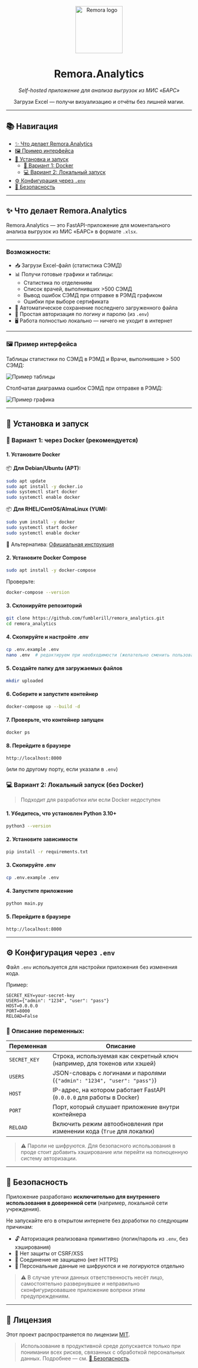 <div align="center">

<img src="static/favicon.png" alt="Remora logo" width="128" />

<h1>Remora.Analytics</h1>

<p><i>Self-hosted приложение для анализа выгрузок из МИС «БАРС»</i></p>
<p>Загрузи Excel — получи визуализацию и отчёты без лишней магии.</p>

</div>

---

## 📚 Навигация

- [✨ Что делает Remora.Analytics](#-что-делает-remoraanalytics)
- [🖼️ Пример интерфейса](#️-пример-интерфейса)
- [🚀 Установка и запуск](#-установка-и-запуск)
  - [🐳 Вариант 1: Docker](#-вариант-1-через-docker-рекомендуется)
  - [💻 Вариант 2: Локальный запуск](#-вариант-2-локальный-запуск-без-docker)
- [⚙️ Конфигурация через `.env`](#️-конфигурация-через-env)
- [🔐 Безопасность](#-безопасность)

---

## ✨ Что делает Remora.Analytics

Remora.Analytics — это FastAPI-приложение для моментального анализа выгрузок из МИС «БАРС» в формате `.xlsx`.

---

### Возможности:

- 📥 Загрузи Excel-файл (статистика СЭМД)
- 📊 Получи готовые графики и таблицы:
  - Статистика по отделениям
  - Список врачей, выполнивших >500 СЭМД
  - Вывод ошибок СЭМД при отправке в РЭМД графиком
  - Ошибки при выборе сертификата
- 💾 Автоматическое сохранение последнего загруженного файла
- 🔐 Простая авторизация по логину и паролю (из `.env`)
- 🖥 Работа полностью локально — ничего не уходит в интернет

---

### 🖼️ Пример интерфейса

Таблицы статистики по СЭМД в РЭМД и Врачи, выполнившие > 500 СЭМД:

![Пример таблицы](docs/screenshots/tables.png)

Столбчатая диаграмма ошибок СЭМД при отправке в РЭМД:

![Пример графика](docs/screenshots/bar_chart.png)

---

## 🚀 Установка и запуск

### 🐳 Вариант 1: через Docker (рекомендуется)

#### 1. Установите Docker

📦 **Для Debian/Ubuntu (APT):**

```bash
sudo apt update
sudo apt install -y docker.io
sudo systemctl start docker
sudo systemctl enable docker
```

📦 **Для RHEL/CentOS/AlmaLinux (YUM):**

```bash
sudo yum install -y docker
sudo systemctl start docker
sudo systemctl enable docker
```

📖 Альтернатива: [Официальная инструкция](https://docs.docker.com/engine/install)

#### 2. Установите Docker Compose

```bash
sudo apt install -y docker-compose
```

Проверьте:

```bash
docker-compose --version
```

#### 3. Склонируйте репозиторий

```bash
git clone https://github.com/fumblerill/remora_analytics.git
cd remora_analytics
```

#### 4. Скопируйте и настройте .env

```bash
cp .env.example .env
nano .env  # редактируем при необходимости (желательно сменить пользователей) (Ctrl + O — сохранить, Ctrl + X — выйти)
```

#### 5. Создайте папку для загружаемых файлов

```bash
mkdir uploaded
```

#### 6. Соберите и запустите контейнер

```bash
docker-compose up --build -d
```

#### 7. Проверьте, что контейнер запущен

```bash
docker ps
```

#### 8. Перейдите в браузере

```
http://localhost:8000
```

(или по другому порту, если указали в `.env`)

### 💻 Вариант 2: Локальный запуск (без Docker)

> Подходит для разработки или если Docker недоступен

#### 1. Убедитесь, что установлен Python 3.10+

```bash
python3 --version
```

#### 2. Установите зависимости

```bash
pip install -r requirements.txt
```

#### 3. Скопируйте .env

```bash
cp .env.example .env
```

#### 4. Запустите приложение

```bash
python main.py
```

#### 5. Перейдите в браузере

```
http://localhost:8000
```

---

## ⚙️ Конфигурация через `.env`

Файл `.env` используется для настройки приложения без изменения кода.

Пример:

```env
SECRET_KEY=your-secret-key
USERS={"admin": "1234", "user": "pass"}
HOST=0.0.0.0
PORT=8000
RELOAD=False
```

### 🔑 Описание переменных:

| Переменная   | Описание                                                                 |
|--------------|--------------------------------------------------------------------------|
| `SECRET_KEY` | Строка, используемая как секретный ключ (например, для токенов или хэшей) |
| `USERS`      | JSON-словарь с логинами и паролями (`{"admin": "1234", "user": "pass"}`) |
| `HOST`       | IP-адрес, на котором работает FastAPI (`0.0.0.0` для работы в Docker)    |
| `PORT`       | Порт, который слушает приложение внутри контейнера                       |
| `RELOAD`     | Включить режим автообновления при изменении кода (`True` для локалки)    |

> ⚠️ Пароли не шифруются. Для безопасного использования в проде стоит добавить хэширование или перейти на полноценную систему авторизации.

---

## 🔐 Безопасность

Приложение разработано **исключительно для внутреннего использования в доверенной сети** (например, локальной сети учреждения).

Не запускайте его в открытом интернете без доработки по следующим причинам:

- 🔓 Авторизация реализована примитивно (логин/пароль из `.env`, без хэширования)
- 🔐 Нет защиты от CSRF/XSS
- 📡 Соединение не защищено (нет HTTPS)
- 🧾 Персональные данные не шифруются и не логируются отдельно

> ⚠️ В случае утечки данных ответственность несёт лицо, самостоятельно развернувшее и неправильно сконфигурировавшее приложение вопреки этим предупреждениям.

---

## 📜 Лицензия

Этот проект распространяется по лицензии [MIT](LICENSE).

> Использование в продуктивной среде допускается только при понимании всех рисков, связанных с обработкой персональных данных. Подробнее — см. [🔐 Безопасность](#-безопасность).
